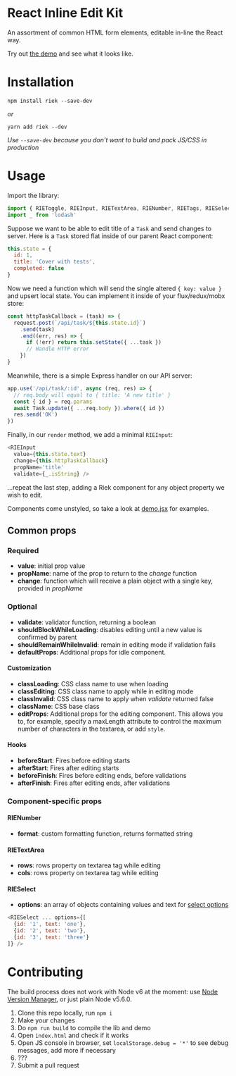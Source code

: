 # React Inline Edit Kit
An assortment of common HTML form elements, editable in-line the React way.

Try out [the demo](http://kaivi.github.io/riek/) and see what it looks like.

# Installation
`npm install riek --save-dev`

*or*

`yarn add riek --dev`

*Use `--save-dev` because you don't want to build and pack JS/CSS in production*

# Usage
Import the library:

```javascript
import { RIEToggle, RIEInput, RIETextArea, RIENumber, RIETags, RIESelect } from 'riek'
import _ from 'lodash'
```

Suppose we want to be able to edit title of a `Task` and send changes to server. Here is a `Task` stored flat inside of our parent React component:

```javascript
this.state = {
  id: 1,
  title: 'Cover with tests',
  completed: false
}
```

Now we need a function which will send the single altered `{ key: value }` and upsert local state. You can implement it inside of your flux/redux/mobx store:

```javascript
const httpTaskCallback = (task) => {
  request.post(`/api/task/${this.state.id}`)
    .send(task)
    .end((err, res) => {
      if (!err) return this.setState({ ...task })
      // Handle HTTP error
    })
}
```

Meanwhile, there is a simple Express handler on our API server:

```javascript
app.use('/api/task/:id', async (req, res) => {
  // req.body will equal to { title: 'A new title' }
  const { id } = req.params
  await Task.update({ ...req.body }).where({ id })
  res.send('OK')
})
```

Finally, in our `render` method, we add a minimal `RIEInput`:

```javascript
<RIEInput
  value={this.state.text}
  change={this.httpTaskCallback}
  propName='title'
  validate={_.isString} />
```

...repeat the last step, adding a Riek component for any object property we wish to edit.

Components come unstyled, so take a look at [demo.jsx](https://github.com/kaivi/riek/blob/master/demo/demo.jsx) for examples.

## Common props

### Required
* **value**: initial prop value
* **propName**: name of the prop to return to the _change_ function
* **change**: function which will receive a plain object with a single key, provided in _propName_

### Optional
* **validate**: validator function, returning a boolean
* **shouldBlockWhileLoading**: disables editing until a new value is confirmed by parent
* **shouldRemainWhileInvalid**: remain in editing mode if validation fails
* **defaultProps**: Additional props for idle component.

#### Customization
* **classLoading**: CSS class name to use when loading
* **classEditing**: CSS class name to apply while in editing mode
* **classInvalid**: CSS class name to apply when _validate_ returned false
* **className**: CSS base class
* **editProps**: Additional props for the editing component. This allows you to, for example, specify a maxLength attribute to control the maximum number of characters in the textarea, or add `style`.

#### Hooks
* **beforeStart**: Fires before editing starts
* **afterStart**: Fires after editing starts
* **beforeFinish**: Fires before editing ends, before validations
* **afterFinish**: Fires after editing ends, after validations

### Component-specific props

#### RIENumber
* **format**: custom formatting function, returns formatted string

#### RIETextArea
* **rows**: rows property on textarea tag while editing
* **cols**: rows property on textarea tag while editing

#### RIESelect
* **options**: an array of objects containing values and text for [select options](http://www.w3schools.com/tags/tag_option.asp)
```javascript
<RIESelect ... options={[
  {id: '1', text: 'one'},
  {id: '2', text: 'two'},
  {id: '3', text: 'three'}
]} />
```

# Contributing

The build process does not work with Node v6 at the moment: use [Node Version Manager](https://github.com/creationix/nvm), or just plain Node v5.6.0.

1. Clone this repo locally, run `npm i`
2. Make your changes
3. Do `npm run build` to compile the lib and demo
4. Open `index.html` and check if it works
5. Open JS console in browser, set `localStorage.debug = '*'` to see debug messages, add more if necessary
6. ???
7. Submit a pull request